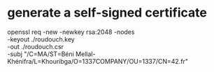 
# generate a self-signed certificate

openssl req -new -newkey rsa:2048 -nodes \
    -keyout ./roudouch.key \
    -out ./roudouch.csr \
    -subj "/C=MA/ST=Béni Mellal-Khénifra/L=Khouribga/O=1337COMPANY/OU=1337/CN=42.fr"